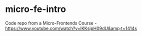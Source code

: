 # micro-fe-intro
Code repo from a Micro-Frontends Course - https://www.youtube.com/watch?v=lKKsjpH09dU&amp;t=1414s
